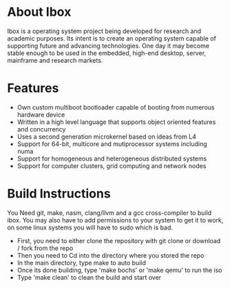 # About Ibox 
Ibox is a operating system project being developed for research and academic purposes. Its intent is to create an operating system capable of supporting future and advancing technologies. One day it may become stable enough to be used in the embedded, high-end desktop, server, mainframe and research markets.

# Features
- Own custom multiboot bootloader capable of booting from numerous hardware device
- Written in a high level language that supports object oriented features and concurrency
- Uses a second generation microkernel based on ideas from L4
- Support for 64-bit, multicore and mutiprocessor systems including numa
- Support for homogeneous and heterogeneous distributed systems
- Support for computer clusters, grid computing and network nodes 

# Build Instructions
You Need git, make, nasm, clang/llvm and a gcc cross-compiler to build ibox. You may also have to add permissions to your system to get it to work, on some linux systems you will have to sudo which is bad. 

- First, you need to either clone the repository with git clone or download / fork from the repo
- Then you need to Cd into the directory where you stored the repo
- In the main directory, type make to auto build
- Once its done building, type 'make bochs' or 'make qemu' to run the iso
- Type 'make clean' to clean the build and start over

